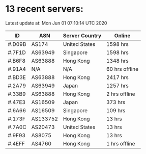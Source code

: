 # 13 recent servers:

Latest update at: Mon Jun 01 07:10:14 UTC 2020

| ID | ASN | Server Country | Online |
| -- | --- | -------------- | ------ |
| #.D09B | AS174 | United States | 1598 hrs |
| #.7F1D | AS63949 | Singapore | 1598 hrs |
| #.B6F8 | AS63888 | Hong Kong | 1348 hrs |
| #.91A4 | N/A | N/A | 60 hrs offline |
| #.BD3E | AS63888 | Hong Kong | 2417 hrs |
| #.2A79 | AS63949 | Japan | 1257 hrs |
| #.33B9 | AS63888 | Hong Kong | 2 hrs offline |
| #.47E3 | AS16509 | Japan | 373 hrs |
| #.6A66 | AS16509 | Singapore | 109 hrs |
| #.173F | AS133752 | Hong Kong | 13 hrs |
| #.7A0C | AS20473 | United States | 13 hrs |
| #.9F93 | AS8075 | Hong Kong | 13 hrs |
| #.4EFF | AS4760 | Hong Kong | 1 hrs offline |

